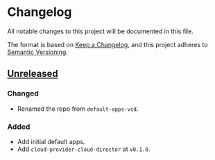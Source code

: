 # Changelog

All notable changes to this project will be documented in this file.

The format is based on [Keep a Changelog](https://keepachangelog.com/en/1.0.0/),
and this project adheres to [Semantic Versioning](https://semver.org/spec/v2.0.0.html).

## [Unreleased]

### Changed

- Renamed the repo from `default-apps-vcd`.

### Added

- Add initial default apps.
- Add `cloud-provider-cloud-director` at `v0.1.0`.

[Unreleased]: https://github.com/giantswarm/default-apps-cloud-director/tree/main
